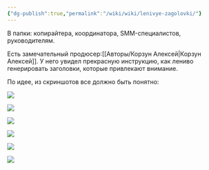 ```yaml
---
{"dg-publish":true,"permalink":"/wiki/wiki/lenivye-zagolovki/"}
---
```


В папки: копирайтера, координатора, SMM-специалистов, руководителям.


Есть замечательный продюсер:[[Авторы/Корзун Алексей\|Корзун Алексей]]. У него увидел прекрасную инструкцию, как лениво генерировать заголовки, которые привлекают внимание. 

По идее, из скриншотов все должно быть понятно:

![](https://i.postimg.cc/7hM3XwfV/IMG-20230219-185115-157.jpg)


![](https://i.postimg.cc/X74cqGzD/IMG-20230219-185117-208.jpg)

![](https://i.postimg.cc/MK50QZkZ/IMG-20230219-185119-448.jpg)


![](https://i.postimg.cc/52tBqc1B/IMG-20230219-185121-151.jpg)


![](https://i.postimg.cc/44zQXbB9/IMG-20230219-185131-354.jpg)

![](https://i.postimg.cc/bYHk7Yw0/IMG-20230219-185133-518.jpg)
